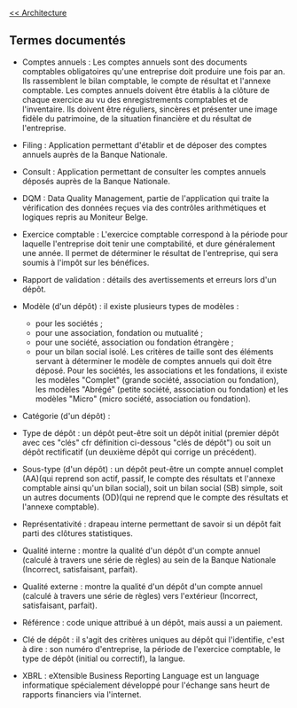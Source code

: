 [<< Architecture](6-0-architecture.md)


## Termes documentés ##



- Comptes annuels : Les comptes annuels sont des documents comptables obligatoires qu'une entreprise doit produire une fois par an. Ils rassemblent le bilan comptable, le compte de résultat et l'annexe comptable. Les comptes annuels doivent être établis à la clôture de chaque exercice au vu des enregistrements comptables et de l'inventaire. Ils doivent être réguliers, sincères et présenter une image fidèle du patrimoine, de la situation financière et du résultat de l'entreprise. 

- Filing : Application permettant d'établir et de déposer des comptes annuels auprès de la Banque Nationale.

- Consult : Application permettant de consulter les comptes annuels déposés auprès de la Banque Nationale.

- DQM : Data Quality Management, partie de l'application qui traite la vérification des données reçues via des contrôles arithmétiques et logiques repris au Moniteur Belge.

- Exercice comptable :  L'exercice comptable correspond à la période pour laquelle l'entreprise doit tenir une comptabilité, et dure généralement une année. Il permet de déterminer le résultat de l'entreprise, qui sera soumis à l'impôt sur les bénéfices.

- Rapport de validation : détails des avertissements et erreurs lors d'un dépôt. 

- Modèle (d'un dépôt) : il existe plusieurs types de modèles :
    - pour les sociétés ;
    - pour une association, fondation ou mutualité ;
    - pour une société, association ou fondation étrangère ;
    - pour un bilan social isolé. 
Les critères de taille sont des éléments servant à déterminer le modèle de comptes annuels qui doit être déposé. Pour les sociétés, les associations et les fondations, il existe les modèles "Complet" (grande société, association ou fondation), les modèles "Abrégé" (petite société, association ou fondation) et les modèles "Micro" (micro société, association ou fondation). 

- Catégorie (d'un dépôt) : 

- Type de dépôt : un dépôt peut-être soit un dépôt initial (premier dépôt avec ces "clés" cfr définition ci-dessous "clés de dépôt") ou soit un dépôt rectificatif (un deuxième dépôt qui corrige un précédent).

- Sous-type (d'un dépôt) : un dépôt peut-être un compte annuel complet (AA)(qui reprend son actif, passif, le compte des résultats et l'annexe comptable ainsi qu'un bilan social), soit un bilan social (SB) simple, soit un autres documents (OD)(qui ne reprend que le compte des résultats et l'annexe comptable).

- Représentativité : drapeau interne permettant de savoir si un dépôt fait parti des clôtures statistiques. 

- Qualité interne : montre la qualité d'un dépôt d'un compte annuel (calculé à travers une série de règles) au sein de la Banque Nationale  (Incorrect, satisfaisant, parfait).

- Qualité externe : montre la qualité d'un dépôt d'un compte annuel (calculé à travers une série de règles) vers l'extérieur (Incorrect, satisfaisant, parfait).

- Référence : code unique attribué à un dépôt, mais aussi a un paiement.

- Clé de dépôt : il s'agit des critères uniques au dépôt qui l'identifie, c'est à dire : son numéro d'entreprise, la période de l'exercice comptable, le type de dépôt (initial ou correctif), la langue.

- XBRL : eXtensible Business Reporting Language est un language informatique spécialement développé pour l'échange sans heurt de rapports financiers via l'internet. 







